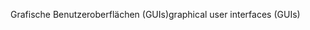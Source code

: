 <span data-ttu-id="deba5-101">Grafische Benutzeroberflächen (GUIs)</span><span class="sxs-lookup"><span data-stu-id="deba5-101">graphical user interfaces (GUIs)</span></span>